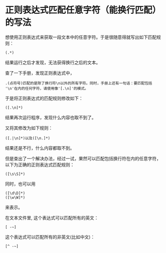 # 正则表达式匹配任意字符（能换行匹配）的写法

想使用正则表达式来获取一段文本中的任意字符。于是很随意得就写出如下匹配规则：
```
(.*) 
```
结果运行之后才发现，无法获得换行之后的文本。

查了一下手册，发现正则表达式中，
```
.(点符号)匹配的是除了换行符\n以外的所有字符。同时，手册上还有一句话：要匹配包括 '\n'在内的任何字符，请使用像'[.\n]'的模式。
```
于是将正则表达式的匹配规则修改如下： 
```
([.\n]*)
```
结果再次运行程序，发现什么内容也取不到了。

又将其修改为如下规则： 
```
([.|\n]*)以及([\n.]*)
```
结果还是不行，什么内容都取不到。

但是查出了一个解决办法，经过一试，果然可以匹配包括换行符在内的任意字符，以下为正确的正则表达式匹配规则： 
```
([\s\S]*) 
```
同时，也可以用
```
([\d\D]*)
([\w\W]*)
```
来表示。

在文本文件里, 这个表达式可以匹配所有的英文：
```
[ -~]
```

这个表达式可以匹配所有的非英文(比如中文)：  
```
[^ -~]
```
